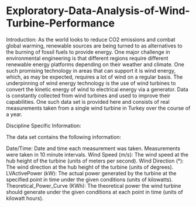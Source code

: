 # Exploratory-Data-Analysis-of-Wind-Turbine-Performance

Introduction: 
As the world looks to reduce CO2 emissions and combat global warming, renewable 
sources are being turned to as alternatives to the burning of fossil fuels to provide energy. One 
major challenge in environmental engineering is that different regions require different renewable 
energy platforms depending on their weather and climate. One such promising technology in areas 
that can support it is wind energy, which, as may be expected, requires a lot of wind on a regular 
basis. The underpinning of wind energy technology is the use of wind turbines to convert the 
kinetic energy of wind to electrical energy via a generator.
Data is constantly collected from wind turbines and used to improve their capabilities. One 
such data set is provided here and consists of real measurements taken from a single wind turbine 
in Turkey over the course of a year.


Discipline Specific Information: 

The data set contains the following information: 
 

Date/Time:                     Date and time each measurement was taken. Measurements were taken in 10 minute intervals. 
Wind Speed (m/s):               The wind speed at the hub height of the turbine (units of meters per second). 
Wind Direction (°):             The  wind  direction  at  the  hub  height  of  the  turbine  (units  of degrees). 
LVActivePower (kW):            The actual power generated by the turbine at the specified point in time under the given conditions (units of kilowatts). 
Theoretical_Power_Curve (KWh): The theoretical power the wind turbine should generate under the given conditions at each point in time (units of kilowatt hours). 

